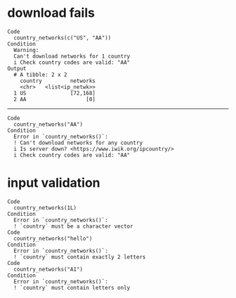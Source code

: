 # download fails

    Code
      country_networks(c("US", "AA"))
    Condition
      Warning:
      Can't download networks for 1 country
      i Check country codes are valid: "AA"
    Output
      # A tibble: 2 x 2
        country         networks
        <chr>   <list<ip_netwk>>
      1 US              [72,168]
      2 AA                   [0]

---

    Code
      country_networks("AA")
    Condition
      Error in `country_networks()`:
      ! Can't download networks for any country
      i Is server down? <https://www.iwik.org/ipcountry/>
      i Check country codes are valid: "AA"

# input validation

    Code
      country_networks(1L)
    Condition
      Error in `country_networks()`:
      ! `country` must be a character vector
    Code
      country_networks("hello")
    Condition
      Error in `country_networks()`:
      ! `country` must contain exactly 2 letters
    Code
      country_networks("A1")
    Condition
      Error in `country_networks()`:
      ! `country` must contain letters only

